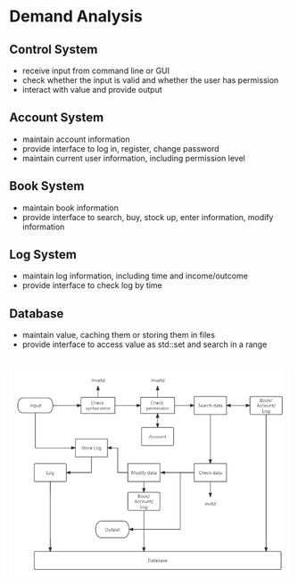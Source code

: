 # Demand Analysis
## Control System
- receive input from command line or GUI
- check whether the input is valid and whether the user has permission
- interact with value and provide output
## Account System
- maintain account information
- provide interface to log in, register, change password
- maintain current user information, including permission level
## Book System
- maintain book information
- provide interface to search, buy, stock up, enter information, modify information
## Log System
- maintain log information, including time and income/outcome
- provide interface to check log by time
## Database
- maintain value, caching them or storing them in files
- provide interface to access value as std::set and search in a range
## ![](picture/graph.png)